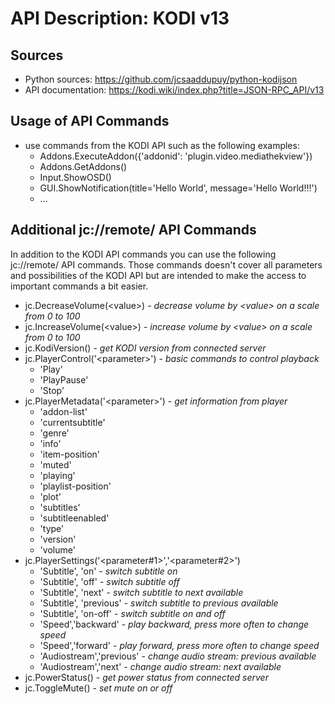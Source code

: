# API Description: KODI v13

## Sources

* Python sources: https://github.com/jcsaaddupuy/python-kodijson
* API documentation: https://kodi.wiki/index.php?title=JSON-RPC_API/v13

## Usage of API Commands

* use commands from the KODI API such as the following examples:
  * Addons.ExecuteAddon({'addonid': 'plugin.video.mediathekview'})
  * Addons.GetAddons()
  * Input.ShowOSD()
  * GUI.ShowNotification(title='Hello World', message='Hello World!!!')
  * ...
  
## Additional jc://remote/ API Commands

In addition to the KODI API commands you can use the following jc://remote/ API commands. 
Those commands doesn't cover all parameters and possibilities of the KODI API but are intended 
to make the access to important commands a bit easier.

* jc.DecreaseVolume(&lt;value&gt;) - _decrease volume by &lt;value&gt; on a scale from 0 to 100_
* jc.IncreaseVolume(&lt;value&gt;) - _increase volume by &lt;value&gt; on a scale from 0 to 100_
* jc.KodiVersion() - _get KODI version from connected server_
* jc.PlayerControl('&lt;parameter&gt;') - _basic commands to control playback_
  * 'Play'
  * 'PlayPause'
  * 'Stop'
* jc.PlayerMetadata('&lt;parameter&gt;')  - _get information from player_
  * 'addon-list'
  * 'currentsubtitle'
  * 'genre'
  * 'info'
  * 'item-position'
  * 'muted'
  * 'playing'
  * 'playlist-position'
  * 'plot'
  * 'subtitles'
  * 'subtitleenabled'
  * 'type'
  * 'version'
  * 'volume'
* jc.PlayerSettings('&lt;parameter#1&gt;','&lt;parameter#2&gt;')
  * 'Subtitle', 'on' - _switch subtitle on_
  * 'Subtitle', 'off' - _switch subtitle off_
  * 'Subtitle', 'next' - _switch subtitle to next available_
  * 'Subtitle', 'previous' - _switch subtitle to previous available_
  * 'Subtitle', 'on-off' - _switch subtitle on and off_
  * 'Speed','backward' - _play backward, press more often to change speed_
  * 'Speed','forward' - _play forward, press more often to change speed_
  * 'Audiostream','previous' - _change audio stream: previous available_
  * 'Audiostream','next' - _change audio stream: next available_
* jc.PowerStatus() - _get power status from connected server_
* jc.ToggleMute() - _set mute on or off_